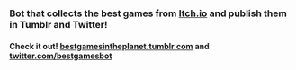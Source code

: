 ### Bot that collects the best games from [Itch.io](https://itch.io/) and publish them in Tumblr and Twitter!

#### Check it out! [bestgamesintheplanet.tumblr.com](https://bestgamesintheplanet.tumblr.com/) and [twitter.com/bestgamesbot](https://twitter.com/bestgamesbot)
